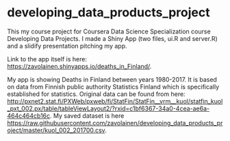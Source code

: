 # developing_data_products_project
This my course project for Coursera Data Science Specialization course Developing Data Projects. I made a Shiny App (two files, ui.R and server.R) and a slidify presentation pitching my app.

Link to the app itself is here: https://zavolainen.shinyapps.io/deaths_in_Finland/.

My app is showing Deaths in Finland between years 1980-2017. It is based on data from Finnish public authority  Statistics Finland which is specifically established for statistics. Original data can be found from here: http://pxnet2.stat.fi/PXWeb/pxweb/fi/StatFin/StatFin__vrm__kuol/statfin_kuol_pxt_002.px/table/tableViewLayout2/?rxid=c1bf6367-34a0-4cea-ae6a-464c464cb16c. My saved dataset is here https://raw.githubusercontent.com/zavolainen/developing_data_products_project/master/kuol_002_201700.csv.

